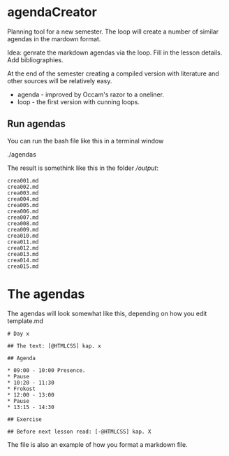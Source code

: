 # agendaCreator 

Planning tool for a new semester. 
The loop will create a number of similar agendas in the mardown format.

Idea: genrate the markdown agendas via the loop. Fill in the lesson details.
Add bibliographies.

At the end of the semester creating a compiled version with literature and other sources will be relatively easy.

* agenda - improved by Occam's razor to a oneliner.
* loop - the first version with cunning loops.

## Run agendas

You can run the bash file like this in a terminal window

  ./agendas

The result is somethink like this in the folder */output*:

~~~~
crea001.md
crea002.md
crea003.md
crea004.md
crea005.md
crea006.md
crea007.md
crea008.md
crea009.md
crea010.md
crea011.md
crea012.md
crea013.md
crea014.md
crea015.md
~~~~

# The agendas

The agendas will look somewhat like this, 
depending on how you edit template.md

~~~~
# Day x

## The text: [@HTMLCSS] kap. x

## Agenda

* 09:00 - 10:00 Presence. 
* Pause 
* 10:20 - 11:30
* Frokost
* 12:00 - 13:00
* Pause
* 13:15 - 14:30

## Exercise

## Before next lesson read: [-@HTMLCSS] kap. X
~~~~

The file is also an example of how you format a markdown file.

